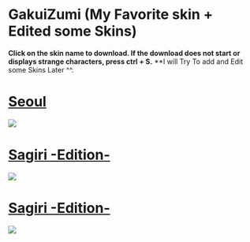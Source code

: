 # GakuiZumi (My Favorite skin + Edited some Skins)

**Click on the skin name to download. If the download does not start or displays strange characters, press ctrl + S.**
**I will Try To add and Edit some Skins Later ^^.

# [Seoul](https://puu.sh/vXPL4/f629e5f467.osk)
![](https://osu.ppy.sh/ss/8149869)

# [Sagiri -Edition-](https://puu.sh/vXPRF/25e68148a3.osk)
![](https://osu.ppy.sh/ss/8149886)

# [Sagiri -Edition-](https://puu.sh/vXPRF/25e68148a3.osk)
![](https://osu.ppy.sh/ss/8149886)